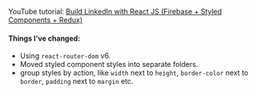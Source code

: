 YouTube tutorial: [Build LinkedIn with React JS (Firebase + Styled Components + Redux)](https://www.youtube.com/watch?v=xP3cxbDUtrc&list=PL-J2q3Ga50oMQa1JdSJxYoZELwOJAXExP&index=2)

#### Things I've changed:

- Using `react-router-dom` v6.
- Moved styled component styles into separate folders.
- group styles by action, like `width` next to `height`, `border-color` next to `border`, `padding` next to `margin` etc.
